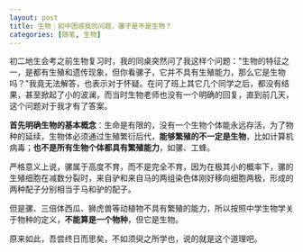```yaml
---
layout: post
title: 生物｜初中困惑我的问题，骡子是不是生物？
categories: [随笔, 生物]
---
```

初二地生会考之前生物复习时，我的同桌突然问了我这样个问题："生物的特征之一，是都有生殖和遗传现象，但你看骡子，它并不具有生殖能力，那么它是生物吗？"我竟无法解答，也表示对于怀疑。在问了班上其它几个同学之后，都没有结果，甚至掀起了小的波澜，而当时生物老师也没有一个明确的回复，直到前几天，这个问题对于我才有了答案。

**首先明确生物的基本概念**：生命是有限的，没有一个生物个体能永远存活，为了物种的延续，生物体必须通过生殖繁衍后代，**能够繁殖的不一定是生物**，比如计算机病毒；**也不是所有生物个体都具有繁殖能力**，如骡、工蜂。

严格意义上说，骡属于高度不育，而不是完全不育，因为在极其小的概率下，骡的生殖细胞在减数分裂时，来自驴和来自马的两组染色体刚好移向细胞两极，形成的两种配子分别相当于马和驴的配子。

但是骡、三倍体西瓜、狮虎兽等动植物不具有繁殖的能力，所以按照中学生物学关于物种的定义，**不能算是一个物种**，但它是生物。

原来如此，吾尝终日而思矣，不如须臾之所学也，说的就是这个道理吧。
